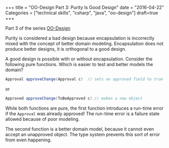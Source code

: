 +++
title = "OO-Design Part 3: Purity Is Good Design"
date = "2016-04-22"
Categories = ["technical skills", "csharp", "java", "oo-design"]
draft=true
+++

Part 3 of the series [OO-Design](/categories/oo-design/)

Purity is considered a bad design because encapsulation is incorrectly mixed
with the concept of better domain modeling. Encapsulation does not produce
better designs, it is orthogonal to a good design.

A good design is possible with or without encapsulation. Consider the following
pure functions. Which is easier to test and better models the domain?

``` java
Approval approveChange(Approval c)  // sets an approved field to true
```
or

``` java
Approved approveChange(ToBeApproved c) // makes a new object
```

While both functions are pure, the first function introduces a run-time error if
the ```Approval``` was already approved! The run-time error is a failure state
allowed because of poor modeling. 

The second function is a better domain model, because it cannot even accept an
unapproved object. The type system prevents this sort of error from even
happening.
